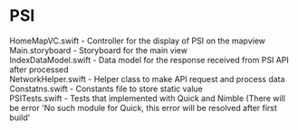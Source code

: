 # PSI
HomeMapVC.swift - Controller for the display of PSI on the mapview  
Main.storyboard - Storyboard for the main view  
IndexDataModel.swift - Data model for the response received from PSI API after processed  
NetworkHelper.swift - Helper class to make API request and process data  
Constatns.swift - Constants file to store static value  
PSITests.swift - Tests that implemented with Quick and Nimble (There will be error 'No such module for Quick, this error will be resolved after first build'  
